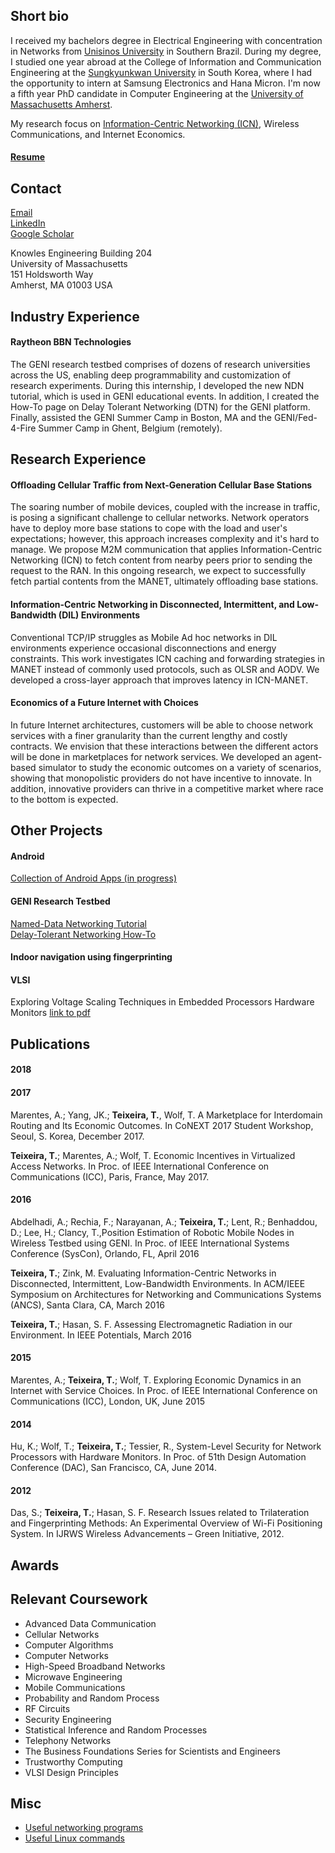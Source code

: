 ## Short bio
I received my bachelors degree in Electrical Engineering with concentration in Networks from [Unisinos University](www.unisinos.br/) in Southern Brazil. During my degree, I studied one year abroad at the College of Information and Communication Engineering at the [Sungkyunkwan University](www.skku.edu/) in South Korea, where I had the opportunity to intern at Samsung Electronics and Hana Micron. I'm now a fifth year PhD candidate in Computer Engineering at the [University of Massachusetts Amherst](www.umass.edu).

My research focus on [Information-Centric Networking (ICN)](https://trac.ietf.org/trac/irtf/wiki/icnrg), Wireless Communications, and Internet Economics.

#### [Resume](https://people.umass.edu/tteixeira/ThiagoTeixeira_2018-02.pdf)

## Contact
[Email](mailto:tteixeira@umass.edu)<br/>
[LinkedIn](https://www.linkedin.com/in/tteixeira1/)<br/>
[Google Scholar](https://scholar.google.com/citations?user=TwEjy2cAAAAJ&hl=en)


Knowles Engineering Building 204<br/>
University of Massachusetts<br/>
151 Holdsworth Way<br/>
Amherst, MA 01003 USA

## Industry Experience
#### Raytheon BBN Technologies
The GENI research testbed comprises of dozens of research universities across the US, enabling deep programmability and customization of research experiments. During this internship, I developed the new NDN tutorial, which is used in GENI educational events. In addition, I created the How-To page on Delay Tolerant Networking (DTN) for the GENI platform. Finally, assisted the GENI Summer Camp in Boston, MA and the GENI/Fed-4-Fire Summer Camp in Ghent, Belgium (remotely).

## Research Experience
#### Offloading Cellular Traffic from Next-Generation Cellular Base Stations
The soaring number of mobile devices, coupled with the increase in traffic, is posing a significant challenge to cellular networks. Network operators have to deploy more base stations to cope with the load and user's expectations; however, this approach increases complexity and it's hard to manage. We propose M2M communication that applies Information-Centric Networking (ICN) to fetch content from nearby peers prior to sending the request to the RAN. In this ongoing research, we expect to successfully fetch partial contents from the MANET, ultimately offloading base stations.

#### Information-Centric Networking in Disconnected, Intermittent, and Low-Bandwidth (DIL) Environments
Conventional TCP/IP struggles as Mobile Ad hoc networks in DIL environments experience occasional disconnections and energy constraints. This work investigates ICN caching and forwarding strategies in MANET instead of commonly used protocols, such as OLSR and AODV. We developed a cross-layer approach that improves latency in ICN-MANET.

#### Economics of a Future Internet with Choices
In future Internet architectures, customers will be able to choose network services with a finer granularity than the current lengthy and costly contracts. We envision that these interactions between the different actors will be done in marketplaces for network services. We developed an agent-based simulator to study the economic outcomes on a variety of scenarios, showing that monopolistic providers do not have incentive to innovate. In addition, innovative providers can thrive in a competitive market where race to the bottom is expected.

## Other Projects
#### Android
[Collection of Android Apps (in progress)](https://github.com/thiteixeira/Android-Projects)

#### GENI Research Testbed
[Named-Data Networking Tutorial](http://groups.geni.net/geni/wiki/GENIExperimenter/Tutorials/jacks/GettingStarted_PartII_ndn/Procedure)</br>
[Delay-Tolerant Networking How-To](http://groups.geni.net/geni/wiki/HowTo/DelayTolerantNetworking)
#### Indoor navigation using fingerprinting

#### VLSI
Exploring Voltage Scaling Techniques in Embedded Processors Hardware Monitors [link to pdf](https://people.umass.edu/tteixeira/vlsi_Finalreport.pdf)

## Publications
#### 2018
#### 2017
Marentes, A.; Yang, JK.; **Teixeira, T.**, Wolf, T. A Marketplace for Interdomain Routing and Its Economic Outcomes. In CoNEXT 2017 Student Workshop, Seoul, S. Korea, December 2017.

**Teixeira, T.**; Marentes, A.; Wolf, T. Economic Incentives in Virtualized Access Networks. In Proc. of IEEE International Conference on Communications (ICC), Paris, France, May 2017.
#### 2016
Abdelhadi, A.; Rechia, F.; Narayanan, A.; **Teixeira, T.**; Lent, R.; Benhaddou, D.; Lee, H.; Clancy, T.,Position Estimation of Robotic Mobile Nodes in Wireless Testbed using GENI. In Proc. of IEEE International Systems Conference (SysCon), Orlando, FL, April 2016

**Teixeira, T.**; Zink, M. Evaluating Information-Centric Networks in Disconnected, Intermittent, Low-Bandwidth Environments. In ACM/IEEE Symposium on Architectures for Networking and Communications Systems (ANCS), Santa Clara, CA, March 2016

**Teixeira, T.**; Hasan, S. F. Assessing Electromagnetic Radiation in our Environment. In IEEE Potentials, March 2016 

#### 2015
Marentes, A.; **Teixeira, T.**; Wolf, T. Exploring Economic Dynamics in an Internet with Service Choices. In Proc. of IEEE International Conference on Communications (ICC), London, UK, June 2015 

#### 2014
Hu, K.; Wolf, T.; **Teixeira, T.**; Tessier, R., System-Level Security for Network Processors with Hardware Monitors. In Proc. of 51th Design Automation Conference (DAC), San Francisco, CA, June 2014.

#### 2012
Das, S.; **Teixeira, T.**; Hasan, S. F. Research Issues related to Trilateration and Fingerprinting Methods: An Experimental Overview of Wi-Fi Positioning System. In IJRWS Wireless Advancements – Green Initiative, 2012.

## Awards


## Relevant Coursework
* Advanced Data Communication
* Cellular Networks
* Computer Algorithms
* Computer Networks
* High-Speed Broadband Networks
* Microwave Engineering
* Mobile Communications
* Probability and Random Process
* RF Circuits
* Security Engineering
* Statistical Inference and Random Processes
* Telephony Networks
* The Business Foundations Series for Scientists and Engineers
* Trustworthy Computing
* VLSI Design Principles

## Misc
- [Useful networking programs](./misc.md)
- [Useful Linux commands](./misc.md)
